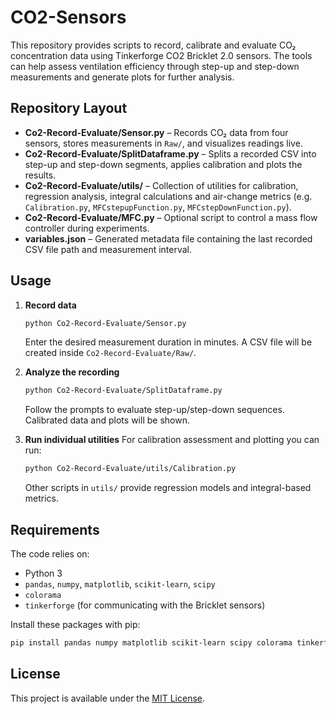 # CO2-Sensors

This repository provides scripts to record, calibrate and evaluate CO₂ concentration data using Tinkerforge CO2 Bricklet 2.0 sensors. The tools can help assess ventilation efficiency through step-up and step-down measurements and generate plots for further analysis.

## Repository Layout

- **Co2-Record-Evaluate/Sensor.py** – Records CO₂ data from four sensors, stores measurements in `Raw/`, and visualizes readings live.
- **Co2-Record-Evaluate/SplitDataframe.py** – Splits a recorded CSV into step-up and step-down segments, applies calibration and plots the results.
- **Co2-Record-Evaluate/utils/** – Collection of utilities for calibration, regression analysis, integral calculations and air-change metrics (e.g. `Calibration.py`, `MFCstepupFunction.py`, `MFCstepDownFunction.py`).
- **Co2-Record-Evaluate/MFC.py** – Optional script to control a mass flow controller during experiments.
- **variables.json** – Generated metadata file containing the last recorded CSV file path and measurement interval.

## Usage

1. **Record data**
   ```bash
   python Co2-Record-Evaluate/Sensor.py
   ```
   Enter the desired measurement duration in minutes. A CSV file will be created inside `Co2-Record-Evaluate/Raw/`.

2. **Analyze the recording**
   ```bash
   python Co2-Record-Evaluate/SplitDataframe.py
   ```
   Follow the prompts to evaluate step-up/step-down sequences. Calibrated data and plots will be shown.

3. **Run individual utilities**
   For calibration assessment and plotting you can run:
   ```bash
   python Co2-Record-Evaluate/utils/Calibration.py
   ```
   Other scripts in `utils/` provide regression models and integral-based metrics.

## Requirements

The code relies on:
- Python 3
- `pandas`, `numpy`, `matplotlib`, `scikit-learn`, `scipy`
- `colorama`
- `tinkerforge` (for communicating with the Bricklet sensors)

Install these packages with pip:
```bash
pip install pandas numpy matplotlib scikit-learn scipy colorama tinkerforge
```

## License

This project is available under the [MIT License](LICENSE).
